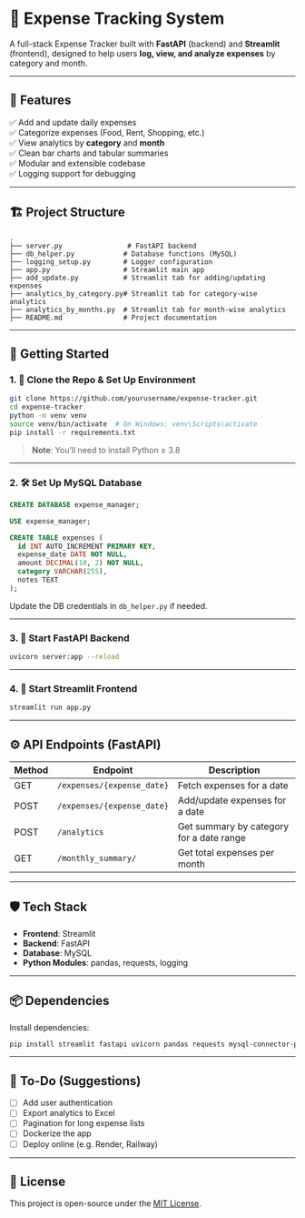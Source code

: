 
# 📘 Expense Tracking System

A full-stack Expense Tracker built with **FastAPI** (backend) and **Streamlit** (frontend), designed to help users **log, view, and analyze expenses** by category and month.

---

## 📌 Features

✅ Add and update daily expenses  
✅ Categorize expenses (Food, Rent, Shopping, etc.)  
✅ View analytics by **category** and **month**  
✅ Clean bar charts and tabular summaries  
✅ Modular and extensible codebase  
✅ Logging support for debugging

---

## 🏗️ Project Structure

```
.
├── server.py                # FastAPI backend
├── db_helper.py            # Database functions (MySQL)
├── logging_setup.py        # Logger configuration
├── app.py                  # Streamlit main app
├── add_update.py           # Streamlit tab for adding/updating expenses
├── analytics_by_category.py# Streamlit tab for category-wise analytics
├── analytics_by_months.py  # Streamlit tab for month-wise analytics
├── README.md               # Project documentation
```

---

## 🚀 Getting Started

### 1. 🐍 Clone the Repo & Set Up Environment

```bash
git clone https://github.com/yourusername/expense-tracker.git
cd expense-tracker
python -m venv venv
source venv/bin/activate  # On Windows: venv\Scripts\activate
pip install -r requirements.txt
```

> **Note**: You’ll need to install Python ≥ 3.8

---

### 2. 🛠️ Set Up MySQL Database

```sql
CREATE DATABASE expense_manager;

USE expense_manager;

CREATE TABLE expenses (
  id INT AUTO_INCREMENT PRIMARY KEY,
  expense_date DATE NOT NULL,
  amount DECIMAL(10, 2) NOT NULL,
  category VARCHAR(255),
  notes TEXT
);
```

Update the DB credentials in `db_helper.py` if needed.

---

### 3. 🚀 Start FastAPI Backend

```bash
uvicorn server:app --reload
```



---

### 4. 🎯 Start Streamlit Frontend

```bash
streamlit run app.py
```



---

## ⚙️ API Endpoints (FastAPI)

| Method | Endpoint | Description |
|--------|----------|-------------|
| GET    | `/expenses/{expense_date}` | Fetch expenses for a date |
| POST   | `/expenses/{expense_date}` | Add/update expenses for a date |
| POST   | `/analytics` | Get summary by category for a date range |
| GET    | `/monthly_summary/` | Get total expenses per month |

---

## 🛡️ Tech Stack

- **Frontend**: Streamlit  
- **Backend**: FastAPI  
- **Database**: MySQL  
- **Python Modules**: pandas, requests, logging

---

## 📦 Dependencies

Install dependencies:

```bash
pip install streamlit fastapi uvicorn pandas requests mysql-connector-python
```

---

## 🧩 To-Do (Suggestions)

- [ ] Add user authentication
- [ ] Export analytics to Excel
- [ ] Pagination for long expense lists
- [ ] Dockerize the app
- [ ] Deploy online (e.g. Render, Railway)

---

## 🤝 License

This project is open-source under the [MIT License](LICENSE).
